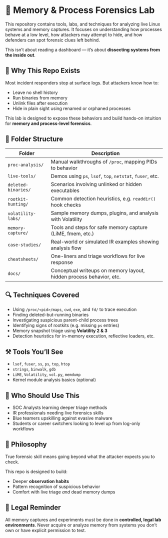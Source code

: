 # 🧠 Memory & Process Forensics Lab

This repository contains tools, labs, and techniques for analyzing live Linux systems and memory captures. It focuses on understanding how processes behave at a low level, how attackers may attempt to hide, and how defenders can spot forensic clues left behind.

This isn’t about reading a dashboard — it’s about **dissecting systems from the inside out**.

## 🎯 Why This Repo Exists

Most incident responders stop at surface logs. But attackers know how to:

- Leave no shell history
- Run binaries from memory
- Unlink files after execution
- Hide in plain sight using renamed or orphaned processes

This lab is designed to expose these behaviors and build hands-on intuition for **memory and process-level forensics**.

## 📂 Folder Structure

| Folder               | Description |
|----------------------|-------------|
| `proc-analysis/`     | Manual walkthroughs of `/proc`, mapping PIDs to behavior |
| `live-tools/`        | Demos using `ps`, `lsof`, `top`, `netstat`, `fuser`, etc. |
| `deleted-binaries/`  | Scenarios involving unlinked or hidden executables |
| `rootkit-hunting/`   | Common detection heuristics, e.g. `readdir()` hook checks |
| `volatility-labs/`   | Sample memory dumps, plugins, and analysis with Volatility |
| `memory-capture/`    | Tools and steps for safe memory capture (LiME, fmem, etc.) |
| `case-studies/`      | Real-world or simulated IR examples showing analysis flow |
| `cheatsheets/`       | One-liners and triage workflows for live response |
| `docs/`              | Conceptual writeups on memory layout, hidden process behavior, etc. |

## 🔍 Techniques Covered

- Using `/proc/<pid>/maps`, `cwd`, `exe`, and `fd/` to trace execution
- Finding deleted-but-running binaries
- Investigating suspicious parent-child process trees
- Identifying signs of rootkits (e.g. missing `ps` entries)
- Memory snapshot triage using **Volatility 2 & 3**
- Detection heuristics for in-memory execution, reflective loaders, etc.

## ⚒️ Tools You’ll See

- `lsof`, `fuser`, `ss`, `ps`, `top`, `htop`
- `strings`, `binwalk`, `gdb`
- `LiME`, `Volatility`, `vol.py`, `memdump`
- Kernel module analysis basics (optional)

## 👥 Who Should Use This

- SOC Analysts learning deeper triage methods
- IR professionals needing live forensics skills
- Blue teamers upskilling against evasive malware
- Students or career switchers looking to level up from log-only workflows

## 🧠 Philosophy

True forensic skill means going beyond what the attacker expects you to check.

This repo is designed to build:
- Deeper **observation habits**
- Pattern recognition of suspicious behavior
- Comfort with live triage *and* dead memory dumps

## 🛑 Legal Reminder

All memory captures and experiments must be done in **controlled, legal lab environments**. Never acquire or analyze memory from systems you don’t own or have explicit permission to test.

